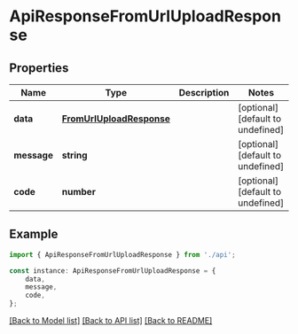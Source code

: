 # ApiResponseFromUrlUploadResponse


## Properties

Name | Type | Description | Notes
------------ | ------------- | ------------- | -------------
**data** | [**FromUrlUploadResponse**](FromUrlUploadResponse.md) |  | [optional] [default to undefined]
**message** | **string** |  | [optional] [default to undefined]
**code** | **number** |  | [optional] [default to undefined]

## Example

```typescript
import { ApiResponseFromUrlUploadResponse } from './api';

const instance: ApiResponseFromUrlUploadResponse = {
    data,
    message,
    code,
};
```

[[Back to Model list]](../README.md#documentation-for-models) [[Back to API list]](../README.md#documentation-for-api-endpoints) [[Back to README]](../README.md)
